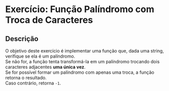 # Exercício: Função Palíndromo com Troca de Caracteres

## Descrição
O objetivo deste exercício é implementar uma função que, dada uma string, verifique se ela é um palíndromo.  
Se não for, a função tenta transformá-la em um palíndromo trocando dois caracteres adjacentes **uma única vez**.  
Se for possível formar um palíndromo com apenas uma troca, a função retorna o resultado.  
Caso contrário, retorna `-1`.